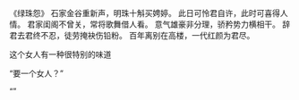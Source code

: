 《绿珠怨》
石家金谷重新声，明珠十斛买娉婷。
此日可怜君自许，此时可喜得人情。
君家闺阁不曾关，常将歌舞借人看。
意气雄豪非分理，骄矜势力横相干。
辞君去君终不忍，徒劳掩袂伤铅粉。
百年离别在高楼，一代红颜为君尽。



这个女人有一种很特别的味道

“要一个女人？”

“”